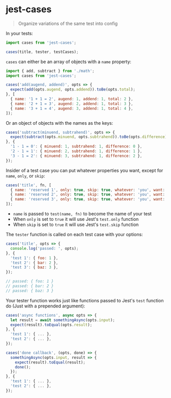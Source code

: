 # jest-cases

> Organize variations of the same test into config

In your tests:

```js
import cases from 'jest-cases';

cases(title, tester, testCases);
```

`cases` can either be an array of objects with a `name` property:

```js
import { add, subtract } from './math';
import cases from 'jest-cases';

cases('add(augend, addend)', opts => {
  expect(add(opts.augend, opts.addend)).toBe(opts.total);
}, [
  { name: '1 + 1 = 2', augend: 1, addend: 1, total: 2 },
  { name: '2 + 1 = 3', augend: 2, addend: 1, total: 3 },
  { name: '3 + 1 = 4', augend: 3, addend: 1, total: 4 },
]);
```

Or an object of objects with the names as the keys:

```js
cases('subtract(minuend, subtrahend)', opts => {
  expect(subtract(opts.minuend, opts.subtrahend)).toBe(opts.difference);
}, {
  '1 - 1 = 0': { minuend: 1, subtrahend: 1, difference: 0 },
  '2 - 1 = 1': { minuend: 2, subtrahend: 1, difference: 1 },
  '3 - 1 = 2': { minuend: 3, subtrahend: 1, difference: 2 },
});
```

Insider of a test case you can put whatever properties you want, except for
`name`, `only`, or `skip`:

```js
cases('title', fn, [
  { name: 'reserved 1', only: true, skip: true, whatever: 'you', want: 'here' },
  { name: 'reserved 2', only: true, skip: true, whatever: 'you', want: 'here' },
  { name: 'reserved 3', only: true, skip: true, whatever: 'you', want: 'here' },
]);
```

- `name` is passed to `test(name, fn)` to become the name of your test
- When `only` is set to `true` it will use Jest's `test.only` function
- When `skip` is set to `true` it will use Jest's `test.skip` function

The `tester` function is called on each test case with your options:

```js
cases('title', opts => {
  console.log('passed: ', opts);
}, {
  'test 1': { foo: 1 },
  'test 2': { bar: 2 },
  'test 3': { baz: 3 },
});

// passed: { foo: 1 }
// passed: { bar: 2 }
// passed: { baz: 3 }
```

Your tester function works just like functions passed to Jest's `test` function
do (Just with a prepended argument):

```js
cases('async functions', async opts => {
  let result = await somethingAsync(opts.input);
  expect(result).toEqual(opts.result);
}, {
  'test 1': { ... },
  'test 2': { ... },
});

cases('done callback', (opts, done) => {
  somethingAsync(opts.input, result => {
    expect(result).toEqual(result);
    done();
  });
}, {
  'test 1': { ... },
  'test 2': { ... },
});
```

